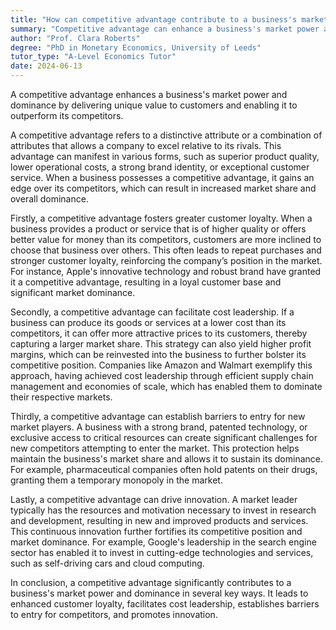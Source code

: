 ```yaml
---
title: "How can competitive advantage contribute to a business's market power and dominance?"
summary: "Competitive advantage can enhance a business's market power and dominance by providing unique value to customers and outperforming competitors."
author: "Prof. Clara Roberts"
degree: "PhD in Monetary Economics, University of Leeds"
tutor_type: "A-Level Economics Tutor"
date: 2024-06-13
---
```


A competitive advantage enhances a business's market power and dominance by delivering unique value to customers and enabling it to outperform its competitors.

A competitive advantage refers to a distinctive attribute or a combination of attributes that allows a company to excel relative to its rivals. This advantage can manifest in various forms, such as superior product quality, lower operational costs, a strong brand identity, or exceptional customer service. When a business possesses a competitive advantage, it gains an edge over its competitors, which can result in increased market share and overall dominance.

Firstly, a competitive advantage fosters greater customer loyalty. When a business provides a product or service that is of higher quality or offers better value for money than its competitors, customers are more inclined to choose that business over others. This often leads to repeat purchases and stronger customer loyalty, reinforcing the company’s position in the market. For instance, Apple's innovative technology and robust brand have granted it a competitive advantage, resulting in a loyal customer base and significant market dominance.

Secondly, a competitive advantage can facilitate cost leadership. If a business can produce its goods or services at a lower cost than its competitors, it can offer more attractive prices to its customers, thereby capturing a larger market share. This strategy can also yield higher profit margins, which can be reinvested into the business to further bolster its competitive position. Companies like Amazon and Walmart exemplify this approach, having achieved cost leadership through efficient supply chain management and economies of scale, which has enabled them to dominate their respective markets.

Thirdly, a competitive advantage can establish barriers to entry for new market players. A business with a strong brand, patented technology, or exclusive access to critical resources can create significant challenges for new competitors attempting to enter the market. This protection helps maintain the business's market share and allows it to sustain its dominance. For example, pharmaceutical companies often hold patents on their drugs, granting them a temporary monopoly in the market.

Lastly, a competitive advantage can drive innovation. A market leader typically has the resources and motivation necessary to invest in research and development, resulting in new and improved products and services. This continuous innovation further fortifies its competitive position and market dominance. For example, Google's leadership in the search engine sector has enabled it to invest in cutting-edge technologies and services, such as self-driving cars and cloud computing.

In conclusion, a competitive advantage significantly contributes to a business's market power and dominance in several key ways. It leads to enhanced customer loyalty, facilitates cost leadership, establishes barriers to entry for competitors, and promotes innovation.
    